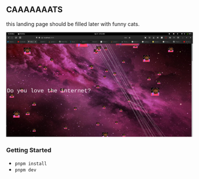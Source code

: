 ## CAAAAAAATS

this landing page should be filled later with funny cats.

![caaaaaats](./ss.png)

### Getting Started 

* `pnpm install`
* `pnpm dev`